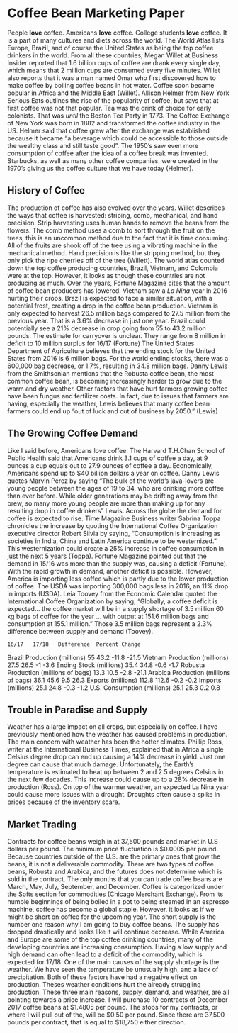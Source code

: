 # Coffee Bean Marketing Paper #
People **love** coffee. Americans **love** coffee. College students **love** coffee. It is a part of many cultures and diets across the world. The World Atlas lists Europe, Brazil, and of course the United States as being the top coffee drinkers in the world. From all these countries, Megan Willet at Business Insider reported that 1.6 billion cups of coffee are drank every single day, which means that 2 million cups are consumed every five minutes. Willet also reports that it was a man named Omar who first discovered how to make coffee by boiling coffee beans in hot water. Coffee soon became popular in Africa and the Middle East (Willet). Allison Helmer from New York Serious Eats outlines the rise of the popularity of coffee, but says that at first coffee was not that popular. Tea was the drink of choice for early colonists. That was *until* the Boston Tea Party in 1773. The Coffee Exchange of New York was born in 1882 and transformed the coffee industry in the US. Helmer said that coffee grew after the exchange was established because it became “a beverage which could be accessible to those outside the wealthy class and still taste good”. The 1950’s saw even more consumption of coffee after the idea of a coffee break was invented. Starbucks, as well as many other coffee companies, were created in the 1970’s giving us the coffee culture that we have today (Helmer).
## History of Coffee ##
The production of coffee has also evolved over the years. Willet describes the ways that coffee is harvested: striping, comb, mechanical, and hand precision. Strip harvesting uses human hands to remove the beans from the flowers. The comb method uses a comb to sort through the fruit on the trees, this is an uncommon method due to the fact that it is time consuming. All of the fruits are shook off of the tree using a vibrating machine in the mechanical method. Hand precision is like the stripping method, but they only pick the ripe cherries off of the tree (Willett). The world atlas counted down the top coffee producing countries, Brazil, Vietnam, and Colombia were at the top. However, it looks as though these countries are not producing as much. Over the years, Fortune Magazine cites that the amount of coffee bean producers has lowered. Vietnam saw a *La Nina* year in 2016 hurting their crops. Brazil is expected to face a similar situation, with a potential frost, creating a drop in the coffee bean production. Vietnam is only expected to harvest 26.5 million bags compared to 27.5 million from the previous year. That is a 3.6% decrease in just one year. Brazil could potentially see a 21% decrease in crop going from 55 to 43.2 million pounds. The estimate for carryover is unclear. They range from 8 million in deficit to 10 million surplus for 16/17 (Fortune) The United States Department of Agriculture believes that the ending stock for the United States from 2016 is 6 million bags. For the world ending stocks, there was a 600,000 bag decrease, or 1.7%, resulting in 34.8 million bags. Danny Lewis from the Smithsonian mentions that the Robusta coffee bean, the most common coffee bean, is becoming increasingly harder to grow due to the warm and dry weather. Other factors that have hurt farmers growing coffee have been fungus and fertilizer costs. In fact, due to issues that farmers are having, especially the weather, Lewis believes that many coffee bean farmers could end up “out of luck and out of business by 2050.” (Lewis) 
## The Growing Coffee Demand ##
Like I said before, Americans love coffee. The Harvard T.H.Chan School of Public Health said that Americans drink 3.1 cups of coffee a day, at 9 ounces a cup equals out to 27.9 ounces of coffee a day. Economically, Americans spend up to $40 billion dollars a year on coffee. Danny Lewis quotes Marvin Perez by saying “The bulk of the world’s java-lovers are young people between the ages of 19 to 34, who are drinking more coffee than ever before. While older generations may be drifting away from the brew, so many more young people are more than making up for any resulting drop in coffee drinkers” Lewis.  Across the globe the demand for coffee is expected to rise. Time Magazine Business writer Sabrina Toppa chronicles the increase by quoting the International Coffee Organization executive director Robert Silvia by saying, “Consumption is increasing as societies in India, China and Latin America continue to be westernized.” This westernization could create a 25% increase in coffee consumption in just the next 5 years (Toppa). Fortune Magazine pointed out that the demand in 15/16 was more than the supply was, causing a deficit (Fortune). With the rapid growth in demand, another deficit is possible. However, America is importing less coffee which is partly due to the lower production of coffee. The USDA was importing 300,000 bags less in 2016, an 11% drop in imports (USDA). Leia Toovey from the Economic Calendar quoted the International Coffee Organization by saying, “Globally, a coffee deficit is expected… the coffee market will be in a supply shortage of 3.5 million 60 kg bags of coffee for the year … with output at 151.6 million bags and consumption at 155.1 million.”  Those 3.5 million bags represent a 2.3% difference between supply and demand (Toovey). 

	16/17	17/18 	Difference 	Percent Change 
Brazil Production (millions) 	55	43.2	-11.8	-21.5
Vietnam Production (millions)	27.5	26.5	-1	-3.6
Ending Stock (millions)	35.4	34.8	-0.6	-1.7
Robusta Production (millions of bags)	13.3	10.5	-2.8	-21.1
Arabica Production (millions of bags)	36.1	45.6	9.5	26.3
Exports (millions)	112.8	112.6	-0.2	-0.2
Imports (millions)	25.1	24.8	-0.3	-1.2
U.S. Consumption (millions)	25.1	25.3	0.2	0.8
			
## Trouble in Paradise and Supply ##
Weather has a large impact on all crops, but especially on coffee. I have previously mentioned how the weather has caused problems in production. The main concern with weather has been the hotter climates. Phillip Ross, writer at the International Business Times, explained that in Africa a single Celsius degree drop can end up causing a 14% decrease in yield. Just one degree can cause that much damage. Unfortunately, the Earth’s temperature is estimated to heat up between 2 and 2.5 degrees Celsius in the next few decades. This increase could cause up to a 28% decrease in production (Ross). On top of the warmer weather, an expected La Nina year could cause more issues with a drought. Droughts often cause a spike in prices because of the inventory scare. 
## Market Trading ##
Contracts for coffee beans weigh in at 37,500 pounds and market in U.S dollars per pound. The minimum price fluctuation is $0.0005 per pound. Because countries outside of the U.S. are the primary ones that grow the beans, it is not a deliverable commodity. There are two types of coffee beans, Robusta and Arabica, and the futures does not determine which is sold in the contract. The only months that you can trade coffee beans are March, May, July, September, and December. Coffee is categorized under the Softs section for commodities (Chicago Merchant Exchange). 
	From its humble beginnings of being boiled in a pot to being steamed in an espresso machine, coffee has become a global staple. However, it looks as if we might be short on coffee for the upcoming year. The short supply is the number one reason why I am going to buy coffee beans. The supply has dropped drastically and looks like it will continue decrease. While America and Europe are some of the top coffee drinking countries, many of the developing countries are increasing consumption. Having a low supply and high demand can often lead to a deficit of the commodity, which is expected for 17/18. One of the main causes of the supply shortage is the weather. We have seen the temperature be unusually high, and a lack of precipitation. Both of these factors have had a negative effect on production. Theses weather conditions hurt the already struggling production. These three main reasons, supply, demand, and weather, are all pointing towards a price increase. I will purchase 10 contracts of December 2017 coffee beans at $1.4805 per pound. The stops for my contracts, or where I will pull out of the, will be $0.50 per pound. Since there are 37,500 pounds per contract, that is equal to $18,750 either direction. 



























